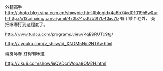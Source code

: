外籍高手
http://photo.blog.sina.com.cn/showpic.html#blogid=4a6b74cd01019h8w&url=http://s12.sinaimg.cn/orignal/4a6b74cdt7b3f7b43ac7b
有个矮个老外，
竟把咏春打到这程度了。
 
http://www.tudou.com/programs/view/KqBSRUTcStg/
 
http://v.youku.com/v_show/id_XNDM5Njc2NTAw.html
 
偏身咏春
打得有味道
 
http://v.ku6.com/show/iuQVDcnWooa9OM2H.html
